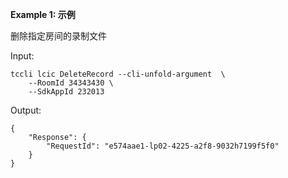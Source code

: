 **Example 1: 示例**

删除指定房间的录制文件

Input: 

```
tccli lcic DeleteRecord --cli-unfold-argument  \
    --RoomId 34343430 \
    --SdkAppId 232013
```

Output: 
```
{
    "Response": {
        "RequestId": "e574aae1-lp02-4225-a2f8-9032h7199f5f0"
    }
}
```

